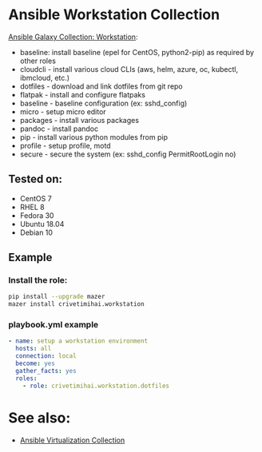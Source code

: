 Ansible Workstation Collection
==============================

[Ansible Galaxy Collection: Workstation](https://galaxy.ansible.com/crivetimihai/workstation):

- baseline: install baseline (epel for CentOS, python2-pip) as required by other roles
- cloudcli - install various cloud CLIs (aws, helm, azure, oc, kubectl, ibmcloud, etc.)
- dotfiles - download and link dotfiles from git repo
- flatpak - install and configure flatpaks
- baseline - baseline configuration (ex: sshd_config)
- micro - setup micro editor
- packages - install various packages
- pandoc - install pandoc
- pip - install various python modules from pip
- profile - setup profile, motd
- secure - secure the system (ex: sshd_config PermitRootLogin no)

Tested on:
----------

- CentOS 7
- RHEL 8
- Fedora 30
- Ubuntu 18.04
- Debian 10

Example
-------

### Install the role:

```bash
pip install --upgrade mazer
mazer install crivetimihai.workstation
```


### playbook.yml example

```yaml
- name: setup a workstation environment
  hosts: all
  connection: local
  become: yes
  gather_facts: yes
  roles:
    - role: crivetimihai.workstation.dotfiles
```

# See also:

- [Ansible Virtualization Collection](https://galaxy.ansible.com/crivetimihai/virtualization)
